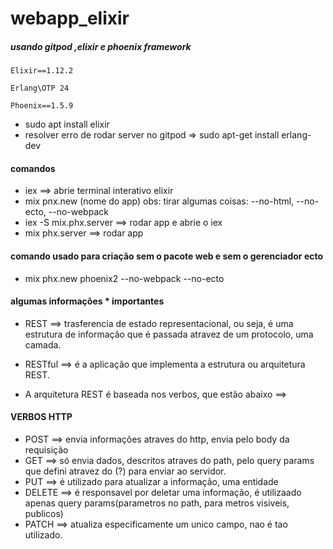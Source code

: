 # webapp_elixir

##### usando gitpod ,elixir e phoenix framework

`Elixir==1.12.2`

`Erlang\OTP 24`

`Phoenix==1.5.9`
* sudo apt install elixir
* resolver erro de rodar server no gitpod => sudo apt-get install erlang-dev


#### comandos
* iex ==> abrie terminal interativo elixir
* mix pnx.new (nome do app) obs: tirar algumas coisas: --no-html, --no-ecto, --no-webpack
* iex -S mix.phx.server ==> rodar app e abrie o iex
* mix phx.server ==> rodar app





#### comando usado para criação sem o pacote web e sem o gerenciador ecto
* mix phx.new phoenix2 --no-webpack --no-ecto 


#### algumas informações * importantes

* REST ==> trasferencia de estado representacional, ou seja, é uma estrutura de informação que é passada atravez de um protocolo, uma camada.

* RESTful ==> é a aplicação que implementa a estrutura ou arquitetura REST.

* A arquitetura REST é baseada nos verbos, que estão abaixo ==>

#### VERBOS HTTP
* POST ==> envia informações atraves do http, envia pelo body da requisição 
* GET ==> só envia dados, descritos atraves do path, pelo query params que defini atravez do (?) para enviar ao servidor.
* PUT ==> é utilizado para atualizar a informação, uma entidade
* DELETE  ==> é responsavel por deletar uma informação, é utilizaado apenas query params(parametros no path, para metros visiveis, publicos)
* PATCH  ==> atualiza especificamente um  unico campo, nao é tao utilizado.